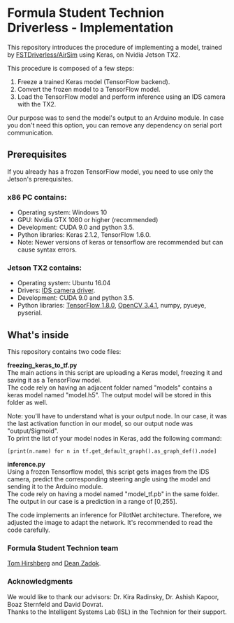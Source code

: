 # Formula Student Technion Driverless - Implementation  

This repository introduces the procedure of implementing a model, trained by [FSTDriverless/AirSim](https://github.com/FSTDriverless/AirSim) using Keras, on Nvidia Jetson TX2.  

This procedure is composed of a few steps:  
1. Freeze a trained Keras model (TensorFlow backend).  
2. Convert the frozen model to a TensorFlow model.  
3. Load the TensorFlow model and perform inference using an IDS camera with the TX2.  

Our purpose was to send the model's output to an Arduino module. In case you don't need this option, you can remove any dependency on serial port communication.  


## Prerequisites  

If you already has a frozen TensorFlow model, you need to use only the Jetson's prerequisites.  

### x86 PC contains:  
* Operating system: Windows 10  
* GPU: Nvidia GTX 1080 or higher (recommended)  
* Development: CUDA 9.0 and python 3.5.  
* Python libraries: Keras 2.1.2, TensorFlow 1.6.0.  
* Note: Newer versions of keras or tensorflow are recommended but can cause syntax errors.  

### Jetson TX2 contains:  
* Operating system: Ubuntu 16.04  
* Drivers: [IDS camera driver](https://en.ids-imaging.com/download-ueye-emb-softfloat.html).  
* Development: CUDA 9.0 and python 3.5.  
* Python libraries: [TensorFlow 1.8.0](https://devtalk.nvidia.com/default/topic/1031300/tensorflow-1-8-wheel-with-jetpack-3-2-/), [OpenCV 3.4.1](https://www.jetsonhacks.com/2018/05/28/build-opencv-3-4-with-cuda-on-nvidia-jetson-tx2/), numpy, pyueye, pyserial.  


## What's inside  

This repository contains two code files:  

**freezing_keras_to_tf.py**  
The main actions in this script are uploading a Keras model, freezing it and saving it as a TensorFlow model.  
The code rely on having an adjacent folder named "models" contains a keras model named "model.h5". The output model will be stored in this folder as well.  

Note: you'll have to understand what is your output node. In our case, it was the last activation function in our model, so our output node was "output/Sigmoid".  
To print the list of your model nodes in Keras, add the following command:  
```
[print(n.name) for n in tf.get_default_graph().as_graph_def().node]  
```

**inference.py**  
Using a frozen Tensorflow model, this script gets images from the IDS camera, predict the corresponding steering angle using the model and sending it to the Arduino module.  
The code rely on having a model named "model_tf.pb" in the same folder.  
The output in our case is a prediction in a range of [0,255].  

The code implements an inference for PilotNet architecture. Therefore, we adjusted the image to adapt the network. It's recommended to read the code carefully.  


### Formula Student Technion team  

[Tom Hirshberg](https://www.linkedin.com/in/tom-hirshberg-93935b16b/) and [Dean Zadok](https://www.linkedin.com/in/dean-zadok-36886791/).  

### Acknowledgments  

We would like to thank our advisors: Dr. Kira Radinsky, Dr. Ashish Kapoor, Boaz Sternfeld and David Dovrat.  
Thanks to the Intelligent Systems Lab (ISL) in the Technion for their support.  